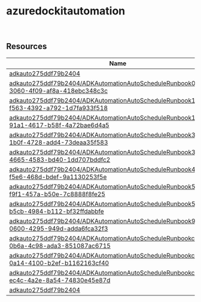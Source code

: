 # azuredockitautomation 
 
## Resources


| Name | Location | Type |
| --- | --- | --- |
| [adkauto275ddf79b2404](adkauto275ddf79b2404-1462427924.md)  | eastus2  | Microsoft.Automation/automationAccounts  |
| [adkauto275ddf79b2404/ADKAutomationAutoScheduleRunbook02044044-3060-4f09-af8a-418ebc348c3c](adkauto275ddf79b2404/ADKAutomationAutoScheduleRunbook02044044-3060-4f09-af8a-418ebc348c3c-660311900.md)  | eastus2  | Microsoft.Automation/automationAccounts/runbooks  |
| [adkauto275ddf79b2404/ADKAutomationAutoScheduleRunbook118ce9a4-f563-4392-a792-1d7fa933f518](adkauto275ddf79b2404/ADKAutomationAutoScheduleRunbook118ce9a4-f563-4392-a792-1d7fa933f518-1426177215.md)  | eastus2  | Microsoft.Automation/automationAccounts/runbooks  |
| [adkauto275ddf79b2404/ADKAutomationAutoScheduleRunbook15a62efd-91a1-4617-b58f-4a72bae6d4a5](adkauto275ddf79b2404/ADKAutomationAutoScheduleRunbook15a62efd-91a1-4617-b58f-4a72bae6d4a5--1150350845.md)  | eastus2  | Microsoft.Automation/automationAccounts/runbooks  |
| [adkauto275ddf79b2404/ADKAutomationAutoScheduleRunbook32bd9076-1b0f-4728-add4-73deaa35f583](adkauto275ddf79b2404/ADKAutomationAutoScheduleRunbook32bd9076-1b0f-4728-add4-73deaa35f583-1598227377.md)  | eastus2  | Microsoft.Automation/automationAccounts/runbooks  |
| [adkauto275ddf79b2404/ADKAutomationAutoScheduleRunbook3ca3eaf1-4665-4583-bd40-1dd707bddfc2](adkauto275ddf79b2404/ADKAutomationAutoScheduleRunbook3ca3eaf1-4665-4583-bd40-1dd707bddfc2--311424077.md)  | eastus2  | Microsoft.Automation/automationAccounts/runbooks  |
| [adkauto275ddf79b2404/ADKAutomationAutoScheduleRunbook4d9c4b7a-f5e6-468d-bdef-9a1130253f5e](adkauto275ddf79b2404/ADKAutomationAutoScheduleRunbook4d9c4b7a-f5e6-468d-bdef-9a1130253f5e--159127957.md)  | eastus2  | Microsoft.Automation/automationAccounts/runbooks  |
| [adkauto275ddf79b2404/ADKAutomationAutoScheduleRunbook54f24fa5-f9f1-457a-b50e-7c8888f8fe25](adkauto275ddf79b2404/ADKAutomationAutoScheduleRunbook54f24fa5-f9f1-457a-b50e-7c8888f8fe25-478483883.md)  | eastus2  | Microsoft.Automation/automationAccounts/runbooks  |
| [adkauto275ddf79b2404/ADKAutomationAutoScheduleRunbook5f6df505-b5cb-4984-b112-bf32ffdabbfe](adkauto275ddf79b2404/ADKAutomationAutoScheduleRunbook5f6df505-b5cb-4984-b112-bf32ffdabbfe-526844133.md)  | eastus2  | Microsoft.Automation/automationAccounts/runbooks  |
| [adkauto275ddf79b2404/ADKAutomationAutoScheduleRunbook9ca07515-0600-4295-949d-adda6fca32f3](adkauto275ddf79b2404/ADKAutomationAutoScheduleRunbook9ca07515-0600-4295-949d-adda6fca32f3--1693408480.md)  | eastus2  | Microsoft.Automation/automationAccounts/runbooks  |
| [adkauto275ddf79b2404/ADKAutomationAutoScheduleRunbookc458b517-0b6a-4c98-ada3-851087ac6715](adkauto275ddf79b2404/ADKAutomationAutoScheduleRunbookc458b517-0b6a-4c98-ada3-851087ac6715--528954801.md)  | eastus2  | Microsoft.Automation/automationAccounts/runbooks  |
| [adkauto275ddf79b2404/ADKAutomationAutoScheduleRunbookc8533a24-0a14-4100-b2ef-b1162163cf40](adkauto275ddf79b2404/ADKAutomationAutoScheduleRunbookc8533a24-0a14-4100-b2ef-b1162163cf40-1837002606.md)  | eastus2  | Microsoft.Automation/automationAccounts/runbooks  |
| [adkauto275ddf79b2404/ADKAutomationAutoScheduleRunbookcd4eaf8b-ec4c-4a2e-8a54-74830e45e87d](adkauto275ddf79b2404/ADKAutomationAutoScheduleRunbookcd4eaf8b-ec4c-4a2e-8a54-74830e45e87d-1332013207.md)  | eastus2  | Microsoft.Automation/automationAccounts/runbooks  |
| [adkauto275ddf79b2404](adkauto275ddf79b2404--2087894945.md)  | eastus2  | Microsoft.Storage/storageAccounts  |



